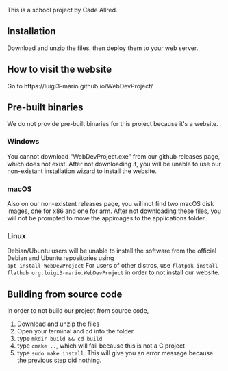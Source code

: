 This is a school project by Cade Allred.<br>
<h2>Installation</h2>
Download and unzip the files, then deploy them to your web server.
<h2>How to visit the website</h2>
Go to https://luigi3-mario.github.io/WebDevProject/
<h2>Pre-built binaries</h2>
We do not provide pre-built binaries for this project because it's a website.
<h3>Windows</h3>
You cannot download "WebDevProject.exe" from our github releases page, which does not exist. After not downloading it, you will be unable to use our non-existant installation wizard to install the website.
<h3>macOS</h3>
Also on our non-existent releases page, you will not find two macOS disk images, one for x86 and one for arm. After not downloading these files, you will not be prompted to move the appimages to the applications folder.
<h3>Linux</h3>
Debian/Ubuntu users will be unable to install the software from the official Debian and Ubuntu repositories using <br>
<code>apt install WebDevProject</code>
For users of other distros, use
<code>flatpak install flathub org.luigi3-mario.WebDevProject</code>
in order to not install our website.
<h2>Building from source code</h2>
In order to not build our project from source code,
<ol>
  <li>Download and unzip the files</li>
  <li>Open your terminal and cd into the folder</li>
  <li>type <code>mkdir build && cd build</code></li>
  <li>type <code>cmake ..</code>, which will fail because this is not a C project</li>
  <li>type <code>sudo make install</code>. This will give you an error message because the previous step did nothing.</li>
</ol>
